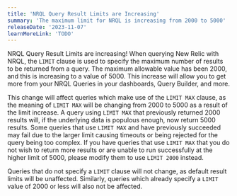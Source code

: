 ```yaml
---
title: 'NRQL Query Result Limits are Increasing'
summary: 'The maximum limit for NRQL is increasing from 2000 to 5000'
releaseDate: '2023-11-07'
learnMoreLink: 'TODO'
---
```



NRQL Query Result Limits are increasing! When querying New Relic with NRQL, the `LIMIT` clause is used to specify the maximum number of results to be returned from a query. The maximum allowable value has been 2000, and this is increasing to a value of 5000. This increase will allow you to get more from your NRQL Queries in your dashboards, Query Builder, and more.

This change will affect queries which make use of the `LIMIT MAX` clause, as the meaning of `LIMIT MAX` will be changing from 2000 to 5000 as a result of the limit increase. A query using `LIMIT MAX` that previously returned 2000 results will, if the underlying data is populous enough, now return 5000 results. Some queries that use `LIMIT MAX` and have previously succeeded may fail due to the larger limit causing timeouts or being rejected for the query being too complex. If you have queries that use `LIMIT MAX` that you do not wish to return more results or are unable to run successfully at the higher limit of 5000, please modify them to use `LIMIT 2000` instead.

Queries that do not specify a `LIMIT` clause will not change, as default result limits will be unaffected. Similarly, queries which already specify a `LIMIT` value of 2000 or less will also not be affected.
